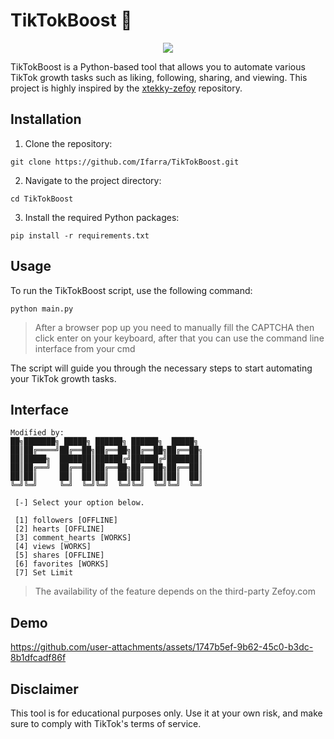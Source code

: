 
# TikTokBoost 🎵

<div align="center"><img src=https://i.pinimg.com/originals/f2/2b/cf/f22bcf30acbab8d3fdffaa10c7926d19.gif></div>


TikTokBoost is a Python-based tool that allows you to automate various TikTok growth tasks such as liking, following, sharing, and viewing. This project is highly inspired by the [xtekky-zefoy](https://github.com/xtekky/zefoy) repository.

## Installation

1. Clone the repository:

```
git clone https://github.com/Ifarra/TikTokBoost.git
```

2. Navigate to the project directory:

```
cd TikTokBoost
```

3. Install the required Python packages:

```
pip install -r requirements.txt
```

## Usage

To run the TikTokBoost script, use the following command:

```
python main.py
```

> After a browser pop up you need to manually fill the CAPTCHA then click enter on your keyboard, after that you can use the command line interface from your cmd

The script will guide you through the necessary steps to start automating your TikTok growth tasks.

## Interface 

```
Modified by:
██╗███████╗ █████╗ ██████╗ ██████╗  █████╗ 
██║██╔════╝██╔══██╗██╔══██╗██╔══██╗██╔══██╗
██║█████╗  ███████║██████╔╝██████╔╝███████║
██║██╔══╝  ██╔══██║██╔══██╗██╔══██╗██╔══██║
██║██║     ██║  ██║██║  ██║██║  ██║██║  ██║
╚═╝╚═╝     ╚═╝  ╚═╝╚═╝  ╚═╝╚═╝  ╚═╝╚═╝  ╚═╝

 [-] Select your option below.

 [1] followers [OFFLINE]
 [2] hearts [OFFLINE]
 [3] comment_hearts [WORKS]
 [4] views [WORKS]
 [5] shares [OFFLINE]
 [6] favorites [WORKS]
 [7] Set Limit
```

> The availability of the feature depends on the third-party Zefoy.com

## Demo


https://github.com/user-attachments/assets/1747b5ef-9b62-45c0-b3dc-8b1dfcadf86f



## Disclaimer

This tool is for educational purposes only. Use it at your own risk, and make sure to comply with TikTok's terms of service.
